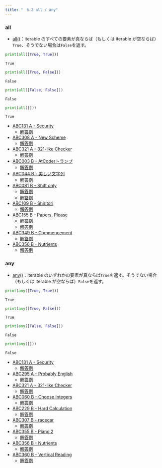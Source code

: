 ```yaml
---
title: "　6.2 all / any"
---
```


### all

* [all()](https://docs.python.org/ja/3/library/functions.html#all)：iterable のすべての要素が真ならば（もしくは iterable が空ならば）`True`、そうでない場合は`False`を返す。

```python:サンプルコード：sample_459.py
print(all([True, True]))
```

```text:実行結果
True
```

```python:サンプルコード：sample_460.py
print(all([True, False]))
```

```text:実行結果
False
```

```python:サンプルコード：sample_461.py
print(all([False, False]))
```

```text:実行結果
False
```

```python:サンプルコード：sample_462.py
print(all([]))
```

```text:実行結果
True
```

- [ABC131 A - Security](https://atcoder.jp/contests/abc131/tasks/abc131_a)
    - [解答例](https://atcoder.jp/contests/abc131/submissions/17923728)
- [ABC308 A - New Scheme](https://atcoder.jp/contests/abc308/tasks/abc308_a)
    - [解答例](https://atcoder.jp/contests/abc308/submissions/43163817)
- [ABC321 A - 321-like Checker](https://atcoder.jp/contests/abc321/tasks/abc321_a)
    - [解答例](https://atcoder.jp/contests/abc321/submissions/45924468)
- [ABC003 B - AtCoderトランプ](https://atcoder.jp/contests/abc003/tasks/abc003_2)
    - [解答例](https://atcoder.jp/contests/abc003/submissions/35454037)
- [ABC044 B - 美しい文字列](https://atcoder.jp/contests/abc044/tasks/abc044_b)
    - [解答例](https://atcoder.jp/contests/abc044/submissions/17923802)
- [ABC081 B - Shift only](https://atcoder.jp/contests/abc081/tasks/abc081_b)
    - [解答例](https://atcoder.jp/contests/abc081/submissions/15465421)
    - [解答例](https://atcoder.jp/contests/abc081/submissions/17923872)
- [ABC109 B - Shiritori](https://atcoder.jp/contests/abc109/tasks/abc109_b)
    - [解答例](https://atcoder.jp/contests/abc109/submissions/17924002)
- [ABC155 B - Papers, Please](https://atcoder.jp/contests/abc155/tasks/abc155_b)
    - [解答例](https://atcoder.jp/contests/abc155/submissions/15395239)
    - [解答例](https://atcoder.jp/contests/abc155/submissions/15395327)
- [ABC349 B - Commencement](https://atcoder.jp/contests/abc349/tasks/abc349_b)
    - [解答例](https://atcoder.jp/contests/abc349/submissions/52378241)
- [ABC356 B - Nutrients](https://atcoder.jp/contests/abc356/tasks/abc356_b)
    - [解答例](https://atcoder.jp/contests/abc356/submissions/57843854)

### any

* [any()](https://docs.python.org/ja/3/library/functions.html#any)：iterable のいずれかの要素が真ならば`True`を返す。そうでない場合（もしくは iterable が空ならば）`False`を返す。

```python:サンプルコード：sample_463.py
print(any([True, True]))
```

```text:実行結果
True
```

```python:サンプルコード：sample_464.py
print(any([True, False]))
```

```text:実行結果
True
```

```python:サンプルコード：sample_465.py
print(any([False, False]))
```

```text:実行結果
False
```

```python:サンプルコード：sample_466.py
print(any([]))
```

```text:実行結果
False
```

- [ABC131 A - Security](https://atcoder.jp/contests/abc131/tasks/abc131_a)
    - [解答例](https://atcoder.jp/contests/abc131/submissions/17927756)
- [ABC295 A - Probably English](https://atcoder.jp/contests/abc295/tasks/abc295_a)
    - [解答例](https://atcoder.jp/contests/abc295/submissions/40081901)
- [ABC321 A - 321-like Checker](https://atcoder.jp/contests/abc321/tasks/abc321_a)
    - [解答例](https://atcoder.jp/contests/abc321/submissions/45924435)
- [ABC060 B - Choose Integers](https://atcoder.jp/contests/abc060/tasks/abc060_b)
    - [解答例](https://atcoder.jp/contests/abc060/submissions/15313185)
- [ABC229 B - Hard Calculation](https://atcoder.jp/contests/abc229/tasks/abc229_b)
    - [解答例](https://atcoder.jp/contests/abc229/submissions/28883627)
- [ABC307 B - racecar](https://atcoder.jp/contests/abc307/tasks/abc307_b)
    - [解答例](https://atcoder.jp/contests/abc307/submissions/48795348)
- [ABC355 B - Piano 2](https://atcoder.jp/contests/abc355/tasks/abc355_b)
    - [解答例](https://atcoder.jp/contests/abc355/submissions/57844181)
- [ABC356 B - Nutrients](https://atcoder.jp/contests/abc356/tasks/abc356_b)
    - [解答例](https://atcoder.jp/contests/abc356/submissions/57843884)
- [ABC360 B - Vertical Reading](https://atcoder.jp/contests/abc360/tasks/abc360_b)
    - [解答例](https://atcoder.jp/contests/abc360/submissions/57731518)